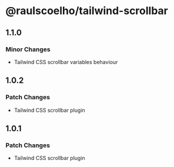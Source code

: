 # @raulscoelho/tailwind-scrollbar

## 1.1.0

### Minor Changes

- Tailwind CSS scrollbar variables behaviour

## 1.0.2

### Patch Changes

- Tailwind CSS scrollbar plugin

## 1.0.1

### Patch Changes

- Tailwind CSS scrollbar plugin
